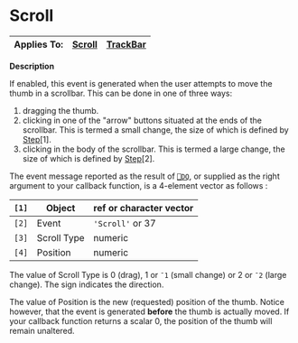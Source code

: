 




<h1 class="heading"><span class="name">Scroll</span></h1>

| Applies To: | [Scroll](./scroll.md) | [TrackBar](./trackbar.md) |
| --- | --- | ---  |


**Description**


If enabled, this event is generated when the user attempts to move the thumb in a scrollbar. This can be done in one of three ways:

1. dragging the thumb.
2. clicking in one of the "arrow" buttons situated at the ends of the scrollbar. This is termed a small change, the size of which is defined by [Step](./step.md)[1].
3. clicking in the body of the scrollbar. This is termed a large change, the size of which is defined by [Step](./step.md)[2].

The event message reported as the result of [`⎕DQ`](../../Language/System%20Functions/dq.htm), or supplied as the right argument to your callback function, is a 4-element vector as follows :


| `[1]` | Object | ref or character vector |
| --- | --- | ---  |
| `[2]` | Event | `'Scroll'` or 37 |
| `[3]` | Scroll Type | numeric |
| `[4]` | Position | numeric |


The value of Scroll Type is 0 (drag), 1 or `¯1` (small change) or 2 or `¯2` (large change). The sign indicates the direction.


The value of Position is the new (requested) position of the thumb. Notice however, that the event is generated **before** the thumb is actually moved. If your callback function returns a scalar 0, the position of the thumb will remain unaltered.



